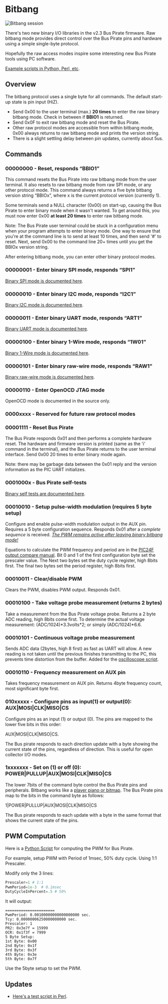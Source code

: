 Bitbang
=======

![Bitbang session](images/Rawspi.png)

There's two new binary I/O libraries in the v2.3 Bus Pirate firmware. Raw bitbang mode provides direct control over the Bus Pirate pins and hardware using a simple single-byte protocol.

Hopefully the raw access modes inspire some interesting new Bus Pirate tools using PC software.

[Example scripts in Python, Perl, etc](https://github.com/BusPirate/Bus_Pirate/tree/master/scripts).

Overview
--------

The bitbang protocol uses a single byte for all commands. The default start-up state is pin input (HiZ).

-   Send 0x00 to the user terminal (max.) **20 times** to enter the raw binary bitbang mode. Check in between if **BBIO1** is returned.
-   Send 0x0F to exit raw bitbang mode and reset the Bus Pirate.
-   Other raw protocol modes are accessible from within bitbang mode, 0x00 always returns to raw bitbang mode and prints the version string.
-   There is a slight settling delay between pin updates, currently about 5us.

Commands
--------

### 00000000 - Reset, responds “BBIO1”
  
This command resets the Bus Pirate into raw bitbang mode from the user terminal. It also resets to raw bitbang mode from raw SPI mode, or any other protocol mode. This command always returns a five byte bitbang version string “BBIOx”, where x is the current protocol version (currently 1).

Some terminals send a NULL character (0x00) on start-up, causing the Bus Pirate to enter binary mode when it wasn't wanted. To get around this, you must now enter 0x00 **at least 20 times** to enter raw bitbang mode.

Note: The Bus Pirate user terminal could be stuck in a configuration menu when your program attempts to enter binary mode. One way to ensure that you're at the command line is to send <enter> at least 10 times, and then send '\#' to reset. Next, send 0x00 to the command line 20+ times until you get the BBIOx version string.

After entering bitbang mode, you can enter other binary protocol modes.

### 00000001 - Enter binary SPI mode, responds “SPI1”
  
[Binary SPI mode is documented here](spi.md).

### 00000010 - Enter binary I2C mode, responds “I2C1”
  
[Binary I2C mode is documented here](i2c.md).

### 00000011 - Enter binary UART mode, responds “ART1”
  
[Binary UART mode is documented here](uart.md).

### 00000100 - Enter binary 1-Wire mode, responds “1W01”
  
[Binary 1-Wire mode is documented here](1-wire.md).

### 00000101 - Enter binary raw-wire mode, responds “RAW1”
  
[Binary raw-wire mode is documented here](raw_2-wire.md).

### 00000110 - Enter OpenOCD JTAG mode
  
OpenOCD mode is documented in the source only.

### 0000xxxx - Reserved for future raw protocol modes

### 00001111 - Reset Bus Pirate
  
The Bus Pirate responds 0x01 and then performs a complete hardware reset. The hardware and firmware version is printed (same as the 'i' command in the terminal), and the Bus Pirate returns to the user terminal interface. Send 0x00 20 times to enter binary mode again.

Note: there may be garbage data between the 0x01 reply and the version information as the PIC UART initializes.

### 0001000x - Bus Pirate self-tests
  
[Binary self tests are documented here](self-test.md).

### 00010010 - Setup pulse-width modulation (requires 5 byte setup)
  
Configure and enable pulse-width modulation output in the AUX pin. Requires a 5 byte configuration sequence. Responds 0x01 after a *complete sequence* is received. <span style="text-decoration: underline;">*The PWM remains active after leaving binary bitbang mode!*</span>

Equations to calculate the PWM frequency and period are in the [PIC24F output compare manual](http://ww1.microchip.com/downloads/en/DeviceDoc/39706a.pdf). Bit 0 and 1 of the first configuration byte set the prescaler value. The Next two bytes set the duty cycle register, high 8bits first. The final two bytes set the period register, high 8bits first.

### 00010011 - Clear/disable PWM
  
Clears the PWM, disables PWM output. Responds 0x01.

### 00010100 - Take voltage probe measurement (returns 2 bytes)
  
Take a measurement from the Bus Pirate voltage probe. Returns a 2 byte ADC reading, high 8bits come first. To determine the actual voltage measurement: (ADC/1024)\*3.3volts\*2; or simply (ADC/1024)\*6.6.

### 00010101 - Continuous voltage probe measurement
  
Sends ADC data (2bytes, high 8 first) as fast as UART will allow. A new reading is not taken until the previous finishes transmitting to the PC, this prevents time distortion from the buffer. Added for the [oscilloscope script](http://dangerousprototypes.com/forum/index.php?topic=976.0).

### 00010110 - Frequency measurement on AUX pin
  
Takes frequency measurement on AUX pin. Returns 4byte frequency count, most significant byte first.

### 010xxxxx - Configure pins as input(1) or output(0): AUX|MOSI|CLK|MISO|CS
  
Configure pins as an input (1) or output (0). The pins are mapped to the lower five bits in this order:

AUX|MOSI|CLK|MISO|CS.

  
The Bus pirate responds to each direction update with a byte showing the current state of the pins, regardless of direction. This is useful for open collector I/O modes.

### 1xxxxxxx - Set on (1) or off (0): POWER|PULLUP|AUX|MOSI|CLK|MISO|CS

  
The lower 7bits of the command byte control the Bus Pirate pins and peripherals. Bitbang works like a [player piano or bitmap](http://hackaday.com/2009/09/22/introduction-to-ftdi-bitbang-mode/). The Bus Pirate pins map to the bits in the command byte as follows:

  
1|POWER|PULLUP|AUX|MOSI|CLK|MISO|CS

  
The Bus pirate responds to each update with a byte in the same format that shows the current state of the pins.

PWM Computation
---------------

Here is a [Python Script](http://codepad.org/qtYpZmIF) for computing the PWM for Bus Pirate.

For example, setup PWM with Period of 1msec, 50% duty cycle. Using 1:1 Prescaler.

Modify only the 3 lines:

```python
Prescaler=1 # 1:1
PwmPeriod=1e-3  # 0.1msec
DutyCycleInPercent=.5 # 50%
```

It will output:

```
======================
PwmPeriod: 0.00100000000000000000 sec.
Tcy: 0.00000006250000000000 sec.
Prescaler: 1
PR2: 0x3e7f = 15999
OCR: 0x1f3f = 7999
5 Byte Setup:
1st Byte: 0x00
2nd Byte: 0x1f
3rd Byte: 0x3f
4th Byte: 0x3e
5th Byte: 0x7f
```

Use the 5byte setup to set the PWM.

Updates
-------

- [Here's a test script in Perl](http://dangerousprototypes.com/2009/10/12/bus-pirate-binmode-perl-test-script/).
